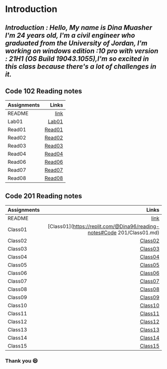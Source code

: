# Introduction

##  *Introduction : Hello, My name is Dina Muasher I'm 24 years old, I'm a civil engineer who graduated from the University of Jordan, I'm working on windows edition :10 pro with version : 21H1 (OS Build 19043.1055),I'm so excited in this class because there's a lot of challenges in it.*

## **Code 102 Reading notes**






 | Assignments| Links|
|--------|-------:|
| README| [link](README.md)|
| Lab01 | [Lab01](Lab01.md)|
| Read01 | [Read01](Read01.md)|
| Read02 | [Read02](Read02.md)|
| Read03 | [Read03](READ03.md)|
| Read04 | [Read04](READ04.md)|
| Read06 | [Read06](READ06.md)|
| Read07 | [Read07](READ07.md)|
| Read08 | [Read08](READ08.md)|








## **Code 201 Reading notes**

 | Assignments| Links|
|--------|-------:|
| README| [link](README.md)|
| Class01 |[Class01](https://replit.com/@Dina96/reading-notes#Code 201/Class01.md) |
| Class02 | [Class02](Class01.md)|
| Class03 | [Class03](Class01.md)|
| Class04 |[Class04](Class01.md) |
| Class05 | [Class05](Class01.md)|
| Class06 |[Class06](Class01.md) |
| Class07 |[Class07](Class01.md) |
| Class08 | [Class08](Class01.md)|
| Class09 | [Class09](Class01.md)|
| Class10 | [Class10](Class01.md)|
| Class11 | [Class11](Class01.md)|
| Class12 | [Class12](Class01.md)|
| Class13 | [Class13](Class01.md)|
| Class14 | [Class14](Class01.md)|
| Class15 | [Class15](Class01.md)|


### Thank you 😄 


